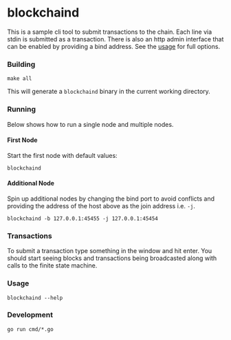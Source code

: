 # blockchaind

This is a sample cli tool to submit transactions to the chain.  Each line via
stdin is submitted as a transaction.  There is also an http admin interface that
can be enabled by providing a bind address. See the [usage](#usage) for full options.


### Building
```
make all
```

This will generate a `blockchaind` binary in the current working directory.

### Running
Below shows how to run a single node and multiple nodes.

#### First Node

Start the first node with default values:

```
blockchaind
```

#### Additional Node
Spin up additional nodes by changing the bind port to avoid conflicts and providing
the address of the host above as the join address i.e. `-j`.

```
blockchaind -b 127.0.0.1:45455 -j 127.0.0.1:45454
```

### Transactions

To submit a transaction type something in the window and hit enter.   You should
start seeing blocks and transactions being broadcasted along with calls to the
finite state machine.

### Usage

```
blockchaind --help
```

### Development

```
go run cmd/*.go
```
